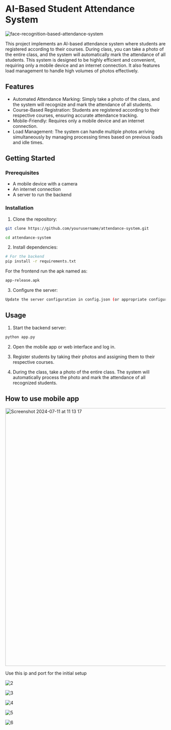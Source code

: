 
# AI-Based Student Attendance System

![face-recognition-based-attendance-system](https://github.com/Sagar-2-99/Attendance_System/assets/32218238/61264813-ae00-4114-b45a-00d581eaf980)


This project implements an AI-based attendance system where students are registered according to their courses. During class, you can take a photo of the entire class, and the system will automatically mark the attendance of all students. This system is designed to be highly efficient and convenient, requiring only a mobile device and an internet connection. It also features load management to handle high volumes of photos effectively.


## Features
* Automated Attendance Marking: Simply take a photo of the class, and the system will recognize and mark the attendance of all students.
* Course-Based Registration: Students are registered according to their respective courses, ensuring accurate attendance tracking.
* Mobile-Friendly: Requires only a mobile device and an internet connection.
* Load Management: The system can handle multiple photos arriving simultaneously by managing processing times based on previous loads and idle times.
## Getting Started
### Prerequisites
* A mobile device with a camera
* An internet connection
* A server to run the backend


### Installation

1. Clone the repository:

```bash
git clone https://github.com/yourusername/attendance-system.git
```
```bash
cd attendance-system
```
2. Install dependencies:

```bash
# For the backend
pip install -r requirements.txt
```

For the frontend
run the apk named as:

```bash
app-release.apk 
```

3. Configure the server:

```bash
Update the server configuration in config.json (or appropriate configuration file) to match your server settings.
```








## Usage

1. Start the backend server:
```bash
python app.py
```

2. Open the mobile app or web interface and log in.

3. Register students by taking their photos and assigning them to their respective courses.
 
4. During the class, take a photo of the entire class. The system will automatically process the photo and mark the attendance of all recognized students.
## How to use mobile app
<img width="810" alt="Screenshot 2024-07-11 at 11 13 17" src="https://github.com/user-attachments/assets/55e3a593-a14d-433c-93a8-0b2626166af3">

Use this ip and port for the initial setup

![2](https://github.com/user-attachments/assets/961350a8-6b9d-4495-9280-8084f8e42747)

![3](https://github.com/user-attachments/assets/d85ea15b-b97a-46b0-95e6-3f7005998f59)

![4](https://github.com/user-attachments/assets/b6a328e1-48ec-4760-b72d-59cb0459f325)

![5](https://github.com/user-attachments/assets/2796b370-889b-4c35-a7e6-f5a49beedec5)

![6](https://github.com/user-attachments/assets/4643e7b9-67bd-43b1-90d1-cbed71ac3038)



